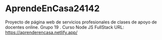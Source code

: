 # AprendeEnCasa24142
Proyecto de página web de servicios profesionales de clases de apoyo de docentes online. Grupo 19 . Curso Node JS FullStack
URL: https://aprenderencasa.netlify.app/
